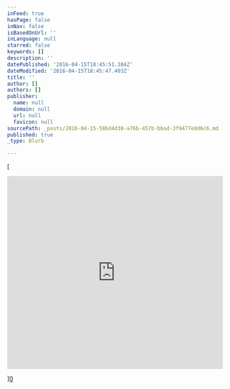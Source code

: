 ```yaml
---
inFeed: true
hasPage: false
inNav: false
isBasedOnUrl: ''
inLanguage: null
starred: false
keywords: []
description: ''
datePublished: '2016-04-15T18:45:51.384Z'
dateModified: '2016-04-15T18:45:47.403Z'
title: ''
author: []
authors: []
publisher:
  name: null
  domain: null
  url: null
  favicon: null
sourcePath: _posts/2016-04-15-58bd4d38-a76b-457b-bbad-3f9477e8d6c6.md
published: true
_type: Blurb

---
```

[

<iframe width=" 100%" height="450" scrolling="no" frameborder="no" src="https://w.soundcloud.com/player/?url=https%3A//api.soundcloud.com/playlists/134266181&amp;auto_play=false&amp;hide_related=false&amp;show_comments=true&amp;show_user=true&amp;show_reposts=false&amp;visual=true" style="">#19930808</iframe>

][0]

[0]: href